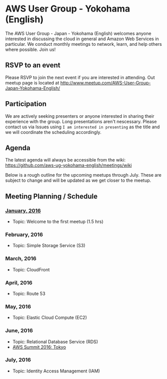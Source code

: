 AWS User Group - Yokohama (English)
===================================

The AWS User Group - Japan - Yokohama (English) welcomes anyone interested in discussing the cloud in general and Amazon Web Services in particular. We conduct monthly meetings to network, learn, and help others where possible. Join us!

## RSVP to an event

Please RSVP to join the next event if you are interested in attending. Out meetup page is located at http://www.meetup.com/AWS-User-Group-Japan-Yokohama-English/ 

## Participation

We are actively seeking presenters or anyone interested in sharing their experience with the group. Long presentations aren't nescessary. Please contact us via Issues using `I am interested in presenting` as the title and we will coordinate the scheduling accordingly.

## Agenda

The latest agenda will always be accessible from the wiki: https://github.com/aws-ug-yokohama-english/meetings/wiki

Below is a rough outline for the upcoming meetups through July. These are subject to change and will be updated as we get closer to the meetup.

## Meeting Planning / Schedule

### [January, 2016](https://github.com/aws-ug-yokohama-english/meetings/wiki/agenda-2016-01-27)
* Topic: Welcome to the first meetup (1.5 hrs)

### February, 2016
* Topic: Simple Storage Service (S3)

### March, 2016
* Topic: CloudFront

### April, 2016
* Topic: Route 53

### May, 2016
* Topic: Elastic Cloud Compute (EC2)

### June, 2016
* Topic: Relational Database Service (RDS)
* [AWS Summit 2016: Tokyo](https://aws.amazon.com/summits/)

### July, 2016
* Topic: Identity Access Management (IAM)
